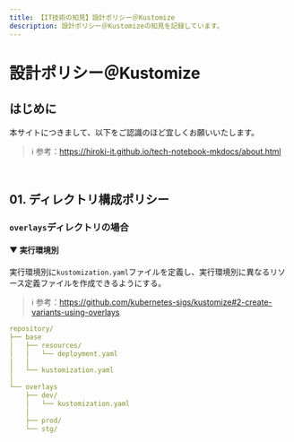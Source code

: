 ```yaml
---
title: 【IT技術の知見】設計ポリシー＠Kustomize
description: 設計ポリシー＠Kustomizeの知見を記録しています。
---
```


# 設計ポリシー＠Kustomize

## はじめに

本サイトにつきまして、以下をご認識のほど宜しくお願いいたします。

> ℹ️ 参考：https://hiroki-it.github.io/tech-notebook-mkdocs/about.html

<br>

## 01. ディレクトリ構成ポリシー

### ```overlays```ディレクトリの場合

#### ▼ 実行環境別

実行環境別に```kustomization.yaml```ファイルを定義し、実行環境別に異なるリソース定義ファイルを作成できるようにする。

> ℹ️ 参考：https://github.com/kubernetes-sigs/kustomize#2-create-variants-using-overlays

```yaml
repository/
├── base
│   ├── resources/
│   │   └── deployment.yaml
│   │
│   └── kustomization.yaml
│
└── overlays
    ├── dev/
    │   └── kustomization.yaml
    │
    ├── prod/
    └── stg/
```

<br>
